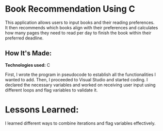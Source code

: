 # Book Recommendation Using C

This application allows users to input books and their reading preferences. It then recommends which books align with their preferences and calculates how many pages they need to read per day to finish the book within their preferred deadline.

## How It's Made:

**Technologies used:** C

First, I wrote the program in pseudocode to establish all the functionalities I wanted to add. Then, I proceeded to Visual Studio and started coding. I declared the necessary variables and worked on receiving user input using different loops and flag variables to validate it.

# Lessons Learned:

I learned different ways to combine iterations and flag variables effectively.
